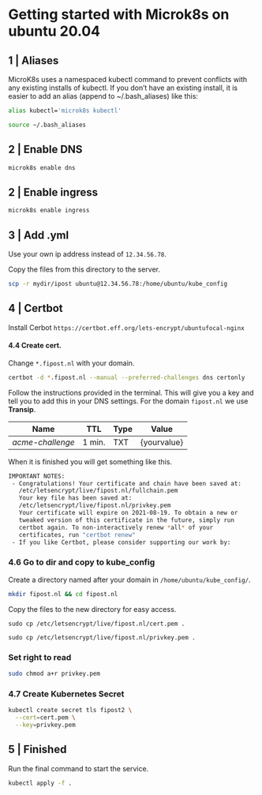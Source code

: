 # Getting started with Microk8s on ubuntu 20.04

## 1 | Aliases
MicroK8s uses a namespaced kubectl command to prevent conflicts with any existing installs of kubectl. If you don’t have an existing install, it is easier to add an alias (append to ~/.bash_aliases) like this:

```sh
alias kubectl='microk8s kubectl'
```

```sh
source ~/.bash_aliases
```

## 2 | Enable DNS
```sh
microk8s enable dns
```

## 2 | Enable ingress
```sh
microk8s enable ingress
```

## 3 | Add .yml
Use your own ip address instead of `12.34.56.78`.

Copy the files from this directory to the server.

```sh
scp -r mydir/ipost ubuntu@12.34.56.78:/home/ubuntu/kube_config
```

## 4 | Certbot
Install Cerbot
`https://certbot.eff.org/lets-encrypt/ubuntufocal-nginx`

#### 4.4 Create cert.
Change `*.fipost.nl` with your domain.

```sh
certbot -d *.fipost.nl --manual --preferred-challenges dns certonly
```

Follow the instructions provided in the terminal. This will give you a key and tell you to add this in your DNS settings. For the domain `fipost.nl` we use <b>Transip</b>.

|Name |TTL|Type|Value|
|-----|---|----|-----|
|_acme-challenge_ |1 min.|TXT|{yourvalue}|

When it is finished you will get something like this.

```sh
IMPORTANT NOTES:
 - Congratulations! Your certificate and chain have been saved at:
   /etc/letsencrypt/live/fipost.nl/fullchain.pem
   Your key file has been saved at:
   /etc/letsencrypt/live/fipost.nl/privkey.pem
   Your certificate will expire on 2021-08-19. To obtain a new or
   tweaked version of this certificate in the future, simply run
   certbot again. To non-interactively renew *all* of your
   certificates, run "certbot renew"
 - If you like Certbot, please consider supporting our work by:
```

### 4.6 Go to dir and copy to kube_config
Create a directory named after your domain in `/home/ubuntu/kube_config/`.

```sh
mkdir fipost.nl && cd fipost.nl
```

Copy the files to the new directory for easy access.
```
sudo cp /etc/letsencrypt/live/fipost.nl/cert.pem .
```

```
sudo cp /etc/letsencrypt/live/fipost.nl/privkey.pem .
```

### Set right to read
```sh
sudo chmod a+r privkey.pem
```

### 4.7 Create Kubernetes Secret
```sh
kubectl create secret tls fipost2 \
  --cert=cert.pem \
  --key=privkey.pem
```

## 5 | Finished
Run the final command to start the service.
```sh
kubectl apply -f .
```

